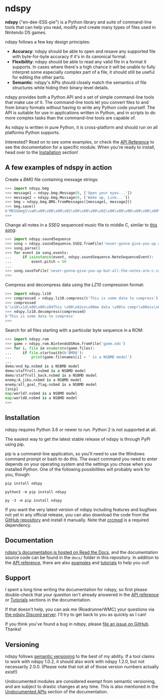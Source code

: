 ndspy
=====

**ndspy** ("en-dee-ESS-pie") is a Python library and suite of command-line
tools that can help you read, modify and create many types of files used in
Nintendo DS games.

ndspy follows a few key design principles:

-   **Accuracy**: ndspy should be able to open and resave any supported file
    with byte-for-byte accuracy if it's in its canonical format.
-   **Flexibility**: ndspy should be able to read any valid file in a format it
    supports. In cases where there's a high chance it will be unable to fully
    interpret some especially complex part of a file, it should still be useful
    for editing the other parts.
-   **Semantic**: ndspy's APIs should closely match the semantics of file
    structures while hiding their binary-level details.

ndspy provides both a Python API and a set of simple command-line tools that
make use of it. The command-line tools let you convert files to and from binary
formats without having to write any Python code yourself. The API is suitable
for use in applications written in Python, and in scripts to do more complex
tasks than the command-line tools are capable of.

As ndspy is written in pure Python, it is cross-platform and should run on all
platforms Python supports.

Interested? Read on to see some examples, or check the [API
Reference](https://ndspy.readthedocs.io/en/latest/api.html) to see the
documentation for a specific module. When you're ready to install, head over to
the [Installation](#installation) section!



A few examples of ndspy in action
---------------------------------

Create a *BMG* file containing message strings:

```python
>>> import ndspy.bmg
>>> message1 = ndspy.bmg.Message(0, ['Open your eyes...'])
>>> message2 = ndspy.bmg.Message(0, ['Wake up, Link...'])
>>> bmg = ndspy.bmg.BMG.fromMessages([message1, message2])
>>> bmg.save()
b'MESGbmg1\xa0\x00\x00\x00\x02\x00\x00\x00\x02\x00\x00\x00\x00\x00\x00\x00\x00\x00\x00\x00\x00\x00\x00\x00INF1 \x00\x00\x00\x02\x00\x08\x00\x00\x00\x00\x00\x02\x00\x00\x00\x00\x00\x00\x00&\x00\x00\x00\x00\x00\x00\x00DAT1`\x00\x00\x00\x00\x00O\x00p\x00e\x00n\x00 \x00y\x00o\x00u\x00r\x00 \x00e\x00y\x00e\x00s\x00.\x00.\x00.\x00\x00\x00W\x00a\x00k\x00e\x00 \x00u\x00p\x00,\x00 \x00L\x00i\x00n\x00k\x00.\x00.\x00.\x00\x00\x00\x00\x00\x00\x00\x00\x00\x00\x00\x00\x00\x00\x00\x00\x00\x00\x00'
>>>
```

Change all notes in a *SSEQ* sequenced music file to middle C, similar to [this
song](https://youtu.be/cSAp9sBzPbc):

```python
>>> import ndspy.soundSequence
>>> song = ndspy.soundSequence.SSEQ.fromFile('never-gonna-give-you-up.sseq')
>>> song.parse()
>>> for event in song.events:
...     if isinstance(event, ndspy.soundSequence.NoteSequenceEvent):
...         event.pitch = 60
...
>>> song.saveToFile('never-gonna-give-you-up-but-all-the-notes-are-c.sseq')
>>>
```

Compress and decompress data using the *LZ10* compression format:

```python
>>> import ndspy.lz10
>>> compressed = ndspy.lz10.compress(b'This is some data to compress')
>>> compressed
b'\x10\x1d\x00\x00\x04This \x00\x02so\x00me data \x00to compr\x00ess\x00\x00\x00\x00\x00'
>>> ndspy.lz10.decompress(compressed)
b'This is some data to compress'
>>>
```

Search for all files starting with a particular byte sequence in a ROM:

```python
>>> import ndspy.rom
>>> game = ndspy.rom.NintendoDSRom.fromFile('game.nds')
>>> for i, file in enumerate(game.files):
...     if file.startswith(b'BMD0'):
...         print(game.filenames[i] + ' is a NSBMD model')
...
demo/end_kp.nsbmd is a NSBMD model
demo/staffroll.nsbmd is a NSBMD model
demo/staffroll_back.nsbmd is a NSBMD model
enemy/A_jiku.nsbmd is a NSBMD model
enemy/all_goal_flag.nsbmd is a NSBMD model
[snip]
map/world7.nsbmd is a NSBMD model
map/world8.nsbmd is a NSBMD model
>>>
```


<a name="installation"></a>
Installation
------------

ndspy requires Python 3.6 or newer to run. Python 2 is not supported at all.

The easiest way to get the latest stable release of ndspy is through PyPI using
pip.

pip is a command-line application, so you'll need to use the Windows command
prompt or bash to do this. The exact command you need to enter depends on your
operating system and the settings you chose when you installed Python. One of
the following possibilities will probably work for you, though:

    pip install ndspy

    python3 -m pip install ndspy

    py -3 -m pip install ndspy

If you want the very latest version of ndspy including features and bugfixes
not yet in any official release, you can also download the code from the
[GitHub repository](https://github.com/RoadrunnerWMC/ndspy) and install it
manually. Note that [crcmod](https://pypi.org/project/crcmod/) is a required
dependency.


Documentation
-------------

[ndspy's documentation is hosted on Read the
Docs](https://ndspy.readthedocs.io/en/latest/index.html), and the documentation
source code can be found in the ``docs/`` folder in this repository. In
addition to the [API
reference](https://ndspy.readthedocs.io/en/latest/api.html), there are also
[examples](https://ndspy.readthedocs.io/en/latest/index.html#a-few-examples-of-ndspy-in-action)
and [tutorials](https://ndspy.readthedocs.io/en/latest/tutorials.html) to help
you out!


Support
-------

I spent a long time writing the documentation for ndspy, so first please
double-check that your question isn't already answered in the [API
reference](https://ndspy.readthedocs.io/en/latest/api.html) or
[Tutorials](https://ndspy.readthedocs.io/en/latest/tutorials.html) sections in
the documentation.

If that doesn't help, you can ask me (RoadrunnerWMC) your questions via [the
ndspy Discord server](https://discord.gg/RQhxAxw). I'll try to get back to
you as quickly as I can!

If you think you've found a bug in ndspy, please [file an issue on
GitHub](https://github.com/RoadrunnerWMC/ndspy/issues/new). Thanks!


Versioning
----------

ndspy follows [semantic versioning](https://semver.org/) to the best of my
ability. If a tool claims to work with ndspy 1.0.2, it should also work with
ndspy 1.2.0, but not necessarily 2.0.0. (Please note that not all of those
version numbers actually exist!)

Undocumented modules are considered exempt from semantic versioning, and are
subject to drastic changes at any time. This is also mentioned in the
[Undocumented
APIs](https://ndspy.readthedocs.io/en/latest/api.html#undocumented-apis)
section of the documentation.
